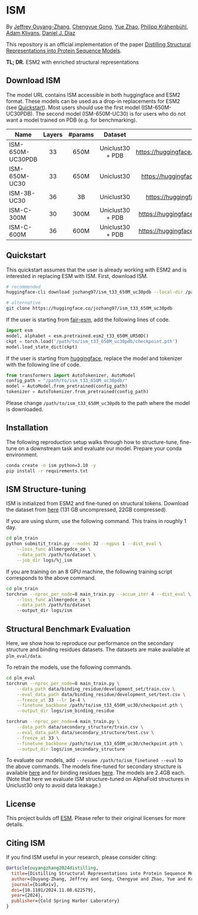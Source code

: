 # ISM

By [Jeffrey Ouyang-Zhang](https://jozhang97.github.io/), [Chengyue Gong](https://sites.google.com/view/chengyue-gong), [Yue Zhao](https://zhaoyue-zephyrus.github.io), [Philipp Krähenbühl](http://www.philkr.net/), [Adam Klivans](https://www.cs.utexas.edu/users/klivans/), [Daniel J. Diaz](http://danny305.github.io)

This repository is an official implementation of the paper [Distilling Structural Representations into Protein Sequence Models](https://www.biorxiv.org/content/10.1101/2024.11.08.622579v1).

**TL; DR.** ESM2 with enriched structural representations

## Download ISM

The model URL contains ISM accessible in both huggingface and ESM2 format.  These models can be used as a drop-in replacements for ESM2 (see [Quickstart](#quickstart)).
Most users should use the first model (ISM-650M-UC30PDB). The second model (ISM-650M-UC30) is for users who do not want a model trained on PDB (e.g. for benchmarking).

| Name | Layers | #params | Dataset | Model URL |
|---------------------------|:--------:|:---------:|:------------------------------------:|:------------------------------:|
| ISM-650M-UC30PDB | 33 | 650M | Uniclust30 + PDB | https://huggingface.co/jozhang97/ism_t33_650M_uc30pdb |
| ISM-650M-UC30 | 33 | 650M | Uniclust30 | https://huggingface.co/jozhang97/ism_t33_650M_uc30 |
| ISM-3B-UC30 | 36 | 3B | Uniclust30 | https://huggingface.co/jozhang97/ism_t36_3B_uc30 |
| ISM-C-300M | 30 | 300M | Uniclust30 + PDB | https://huggingface.co/jozhang97/ismc-300m-2024-12 |
| ISM-C-600M | 36 | 600M | Uniclust30 + PDB | https://huggingface.co/jozhang97/ismc-600m-2024-12 |

## Quickstart

This quickstart assumes that the user is already working with ESM2 and is interested in replacing ESM with ISM. First, download ISM.
```bash
# recommended
huggingface-cli download jozhang97/ism_t33_650M_uc30pdb --local-dir /path/to/save/ism

# alternative
git clone https://huggingface.co/jozhang97/ism_t33_650M_uc30pdb
```

If the user is starting from [fair-esm](https://github.com/facebookresearch/esm), add the following lines of code.
```python
import esm
model, alphabet = esm.pretrained.esm2_t33_650M_UR50D()
ckpt = torch.load('/path/to/ism_t33_650M_uc30pdb/checkpoint.pth')
model.load_state_dict(ckpt)
```

If the user is starting from [huggingface](https://huggingface.co/facebook/esm2_t33_650M_UR50D), replace the model and tokenizer with the following line of code.
```python
from transformers import AutoTokenizer, AutoModel
config_path = "/path/to/ism_t33_650M_uc30pdb/"
model = AutoModel.from_pretrained(config_path)
tokenizer = AutoTokenizer.from_pretrained(config_path)
```

Please change `/path/to/ism_t33_650M_uc30pdb` to the path where the model is downloaded.


## Installation

The following reproduction setup walks through how to structure-tune, fine-tune on a downstream task and evaluate our model.
Prepare your conda environment.
```bash
conda create -n ism python=3.10 -y
pip install -r requirements.txt
```

## ISM Structure-tuning

ISM is initialized from ESM2 and fine-tuned on structural tokens. Download the dataset from [here](https://huggingface.co/datasets/jozhang97/structure-tuning-uc30pdb) (131 GB uncompressed, 22GB compressed).

If you are using slurm, use the following command. This trains in roughly 1 day.
```bash
cd plm_train
python submitit_train.py --nodes 32 --ngpus 1 --dist_eval \
    --loss_func allmergedce_ce \
    --data_path /path/to/dataset \
    --job_dir logs/%j_ism
```

If you are training on an 8 GPU machine, the following training script corresponds to the above command.
```bash
cd plm_train
torchrun --nproc_per_node=8 main_train.py --accum_iter 4 --dist_eval \
    --loss_func allmergedce_ce \
    --data_path /path/to/dataset
    --output_dir logs/ism
```



## Structural Benchmark Evaluation
Here, we show how to reproduce our performance on the secondary structure and binding residues datasets. The datasets are make available at `plm_eval/data`.

To retrain the models, use the following commands.
```bash
cd plm_eval
torchrun --nproc_per_node=8 main_train.py \
    --data_path data/binding_residue/development_set/train.csv \
    --eval_data_path data/binding_residue/development_set/test.csv \
    --freeze_at 33 --lr 1e-4 \
    --finetune_backbone /path/to/ism_t33_650M_uc30/checkpoint.pth \
    --output_dir logs/ism_binding_residue

torchrun --nproc_per_node=4 main_train.py \
    --data_path data/secondary_structure/train.csv \
    --eval_data_path data/secondary_structure/test.csv \
    --freeze_at 33 \
    --finetune_backbone /path/to/ism_t33_650M_uc30/checkpoint.pth \
    --output_dir logs/ism_secondary_structure
```

To evaluate our models, add `--resume /path/to/ism_finetuned --eval` to the above commands. The models fine-tuned for secondary structure is available [here](https://utexas.box.com/s/cetl0rr22on6c0yejxkglqtp0r6lzakc) and for binding residues [here](https://utexas.box.com/s/8btt411wy2l57ebakif8dgj8shcmpfbk). The models are 2.4GB each.
(Note that here we evaluate ISM structure-tuned on AlphaFold structures in Uniclust30 only to avoid data leakage.)


## License

This project builds off [ESM](https://github.com/facebookresearch/esm/). Please refer to their original licenses for more details.


## Citing ISM
If you find ISM useful in your research, please consider citing:

```bibtex
@article{ouyangzhang2024distilling,
  title={Distilling Structural Representations into Protein Sequence Models},
  author={Ouyang-Zhang, Jeffrey and Gong, Chengyue and Zhao, Yue and Kr{\"a}henb{\"u}hl, Philipp and Klivans, Adam and Diaz, Daniel J},
  journal={bioRxiv},
  doi={10.1101/2024.11.08.622579},
  year={2024},
  publisher={Cold Spring Harbor Laboratory}
}
```
